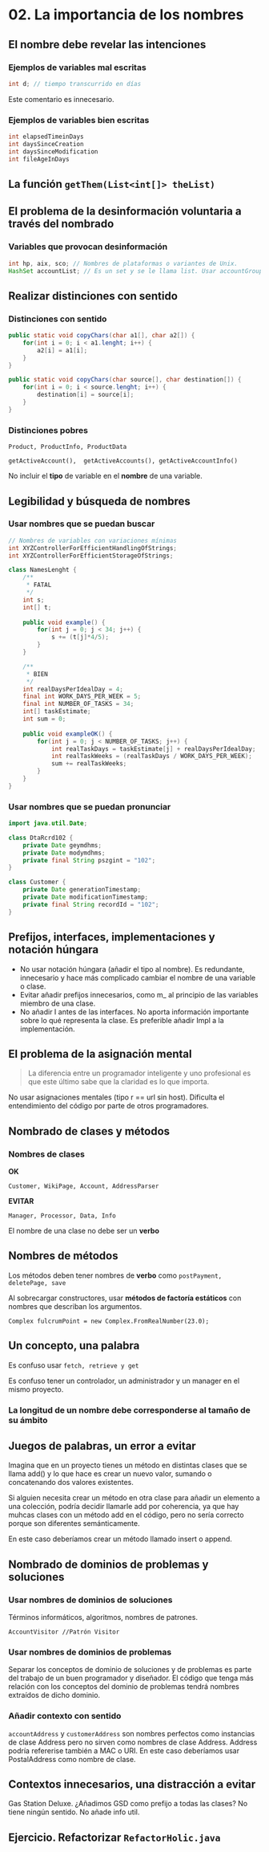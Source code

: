 # 02. La importancia de los nombres

## El nombre debe revelar las intenciones

### Ejemplos de variables mal escritas

```java
int d; // tiempo transcurrido en días
```
Este comentario es innecesario.

### Ejemplos de variables bien escritas

```java 
int elapsedTimeinDays
int daysSinceCreation
int daysSinceModification
int fileAgeInDays
```

## La función `getThem(List<int[]> theList)`

## El problema de la desinformación voluntaria a través del nombrado

### Variables que provocan desinformación

```java
int hp, aix, sco; // Nombres de plataformas o variantes de Unix.
HashSet accountList; // Es un set y se le llama list. Usar accountGroup, accounts...
```
## Realizar distinciones con sentido

### Distinciones con sentido

```java
public static void copyChars(char a1[], char a2[]) {
    for(int i = 0; i < a1.lenght; i++) {
        a2[i] = a1[i];
    }
}
```
```java
public static void copyChars(char source[], char destination[]) {
    for(int i = 0; i < source.lenght; i++) {
        destination[i] = source[i];    
    }    
}
```

### Distinciones pobres

`Product, ProductInfo, ProductData`

`getActiveAccount(),  getActiveAccounts(), getActiveAccountInfo()`

No incluir el **tipo** de variable en el **nombre** de una variable.

## Legibilidad y búsqueda de nombres

### Usar nombres que se puedan buscar

```java
// Nombres de variables con variaciones mínimas        
int XYZControllerForEfficientHandlingOfStrings;
int XYZControllerForEfficientStorageOfStrings;
```

```java
class NamesLenght {
    /**
     * FATAL
     */
    int s;
    int[] t;
    
    public void example() {
        for(int j = 0; j < 34; j++) {
            s += (t[j]*4/5);
        }
    }

    /**
     * BIEN
     */
    int realDaysPerIdealDay = 4;
    final int WORK_DAYS_PER_WEEK = 5;
    final int NUMBER_OF_TASKS = 34;
    int[] taskEstimate;
    int sum = 0;
    
    public void exampleOK() {
        for(int j = 0; j < NUMBER_OF_TASKS; j++) {
            int realTaskDays = taskEstimate[j] + realDaysPerIdealDay;
            int realTaskWeeks = (realTaskDays / WORK_DAYS_PER_WEEK);
            sum += realTaskWeeks;
        }    
    }
}
```

### Usar nombres que se puedan pronunciar

```java
import java.util.Date;

class DtaRcrd102 {
    private Date geymdhms;
    private Date modymdhms;
    private final String pszgint = "102";
}
```
```java
class Customer {
    private Date generationTimestamp;
    private Date modificationTimestamp;
    private final String recordId = "102";
}
```

## Prefijos, interfaces, implementaciones y notación húngara

- No usar notación húngara (añadir el tipo al nombre). Es redundante, innecesario y hace más complicado cambiar el nombre de una variable o clase.
- Evitar añadir prefijos innecesarios, como m_ al principio de las variables miembro de una clase.
- No añadir I antes de las interfaces. No aporta información importante sobre lo qué representa la clase. Es preferible añadir Impl a la implementación.

## El problema de la asignación mental

> La diferencia entre un programador inteligente y uno profesional es que este último sabe que la claridad es lo que importa.

No usar asignaciones mentales (tipo r == url sin host). Dificulta el entendimiento del código por parte de otros programadores.

## Nombrado de clases y métodos

### Nombres de clases

**OK**

`Customer, WikiPage, Account, AddressParser`

**EVITAR**

`Manager, Processor, Data, Info`

El nombre de una clase no debe ser un **verbo**

## Nombres de métodos

Los métodos deben tener nombres de **verbo** como `postPayment, deletePage, save`

Al sobrecargar constructores, usar **métodos de factoría estáticos** con nombres que describan los argumentos.

`Complex fulcrumPoint = new Complex.FromRealNumber(23.0);`

## Un concepto, una palabra

Es confuso usar `fetch, retrieve y get`

Es confuso tener un controlador, un administrador y un manager en el mismo proyecto.

### La longitud de un nombre debe corresponderse al tamaño de su ámbito

## Juegos de palabras, un error a evitar

Imagina que en un proyecto tienes un método en distintas clases que se llama add() y lo que hace es crear un nuevo valor,
sumando o concatenando dos valores existentes.

Si alguien necesita crear un método en otra clase para añadir un elemento a una colección, podría decidir llamarle add
por coherencia, ya que hay muhcas clases con un método add en el código, pero no sería correcto porque son diferentes semánticamente.

En este caso deberíamos crear un método llamado insert o append.

## Nombrado de dominios de problemas y soluciones

### Usar nombres de dominios de soluciones

Términos informáticos, algoritmos, nombres de patrones.

`AccountVisitor //Patrón Visitor`

### Usar nombres de dominios de problemas

Separar los conceptos de dominio de soluciones y de problemas es parte del trabajo de un buen programador y diseñador.
El código que tenga más relación con los conceptos del dominio de problemas tendrá nombres extraídos de dicho dominio.

### Añadir contexto con sentido

`accountAddress` y `customerAddress` son nombres perfectos como instancias de clase Address pero no sirven como nombres 
de clase Address. Address podría refererise también a MAC o URI. En este caso deberíamos usar PostalAddress como nombre de clase.

## Contextos innecesarios, una distracción a evitar

Gas Station Deluxe. ¿Añadimos GSD como prefijo a todas las clases? No tiene ningún sentido. No añade info util.

## Ejercicio. Refactorizar `RefactorHolic.java`
